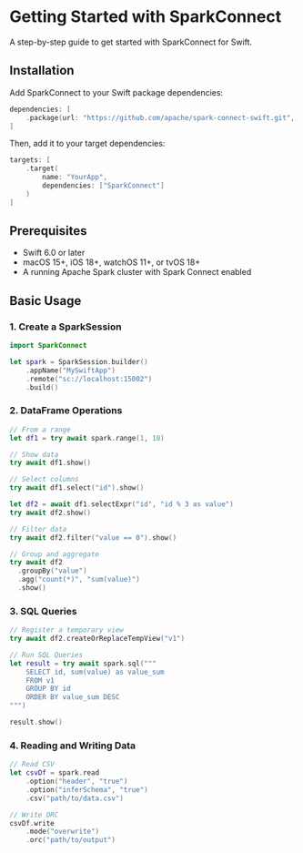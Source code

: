 # Getting Started with SparkConnect

A step-by-step guide to get started with SparkConnect for Swift.

## Installation

Add SparkConnect to your Swift package dependencies:

```swift
dependencies: [
    .package(url: "https://github.com/apache/spark-connect-swift.git", from: "main")
]
```

Then, add it to your target dependencies:

```swift
targets: [
    .target(
        name: "YourApp",
        dependencies: ["SparkConnect"]
    )
]
```

## Prerequisites

- Swift 6.0 or later
- macOS 15+, iOS 18+, watchOS 11+, or tvOS 18+
- A running Apache Spark cluster with Spark Connect enabled

## Basic Usage

### 1. Create a SparkSession

```swift
import SparkConnect

let spark = SparkSession.builder()
    .appName("MySwiftApp")
    .remote("sc://localhost:15002")
    .build()
```

### 2. DataFrame Operations

```swift
// From a range
let df1 = try await spark.range(1, 10)

// Show data
try await df1.show()

// Select columns
try await df1.select("id").show()

let df2 = await df1.selectExpr("id", "id % 3 as value")
try await df2.show()

// Filter data
try await df2.filter("value == 0").show()

// Group and aggregate
try await df2
  .groupBy("value")
  .agg("count(*)", "sum(value)")
  .show()
```

### 3. SQL Queries

```swift
// Register a temporary view
try await df2.createOrReplaceTempView("v1")

// Run SQL Queries
let result = try await spark.sql("""
    SELECT id, sum(value) as value_sum
    FROM v1
    GROUP BY id
    ORDER BY value_sum DESC
""")

result.show()
```

### 4. Reading and Writing Data

```swift
// Read CSV
let csvDf = spark.read
    .option("header", "true")
    .option("inferSchema", "true")
    .csv("path/to/data.csv")

// Write ORC
csvDf.write
    .mode("overwrite")
    .orc("path/to/output")
```
